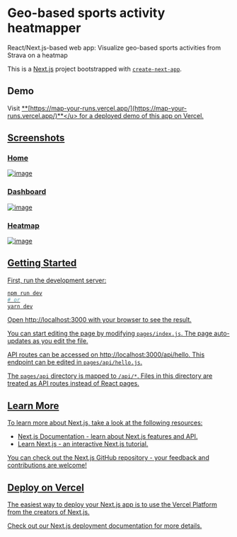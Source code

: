 # Geo-based sports activity heatmapper

React/Next.js-based web app: Visualize geo-based sports activities from Strava on a heatmap

This is a [Next.js](https://nextjs.org/) project bootstrapped with [`create-next-app`](https://github.com/vercel/next.js/tree/canary/packages/create-next-app).

## Demo

Visit <u>**[https://map-your-runs.vercel.app/](https://map-your-runs.vercel.app/)**</u> for a deployed demo of this app on Vercel.

## Screenshots

### Home

![image](https://user-images.githubusercontent.com/35657453/206877360-9d5eeee2-28b8-427b-a1f0-43d8ab2cdc95.png)

### Dashboard

![image](https://user-images.githubusercontent.com/35657453/206877365-5a09b48b-be6c-4b23-8e50-a22ed59915ab.png)

### Heatmap

![image](https://user-images.githubusercontent.com/35657453/206877369-bfa9aea2-1a13-4929-b91f-42de4f5d5f6b.png)

## Getting Started

First, run the development server:

```bash
npm run dev
# or
yarn dev
```

Open [http://localhost:3000](http://localhost:3000) with your browser to see the result.

You can start editing the page by modifying `pages/index.js`. The page auto-updates as you edit the file.

[API routes](https://nextjs.org/docs/api-routes/introduction) can be accessed on [http://localhost:3000/api/hello](http://localhost:3000/api/hello). This endpoint can be edited in `pages/api/hello.js`.

The `pages/api` directory is mapped to `/api/*`. Files in this directory are treated as [API routes](https://nextjs.org/docs/api-routes/introduction) instead of React pages.

## Learn More

To learn more about Next.js, take a look at the following resources:

- [Next.js Documentation](https://nextjs.org/docs) - learn about Next.js features and API.
- [Learn Next.js](https://nextjs.org/learn) - an interactive Next.js tutorial.

You can check out [the Next.js GitHub repository](https://github.com/vercel/next.js/) - your feedback and contributions are welcome!

## Deploy on Vercel

The easiest way to deploy your Next.js app is to use the [Vercel Platform](https://vercel.com/new?utm_medium=default-template&filter=next.js&utm_source=create-next-app&utm_campaign=create-next-app-readme) from the creators of Next.js.

Check out our [Next.js deployment documentation](https://nextjs.org/docs/deployment) for more details.

